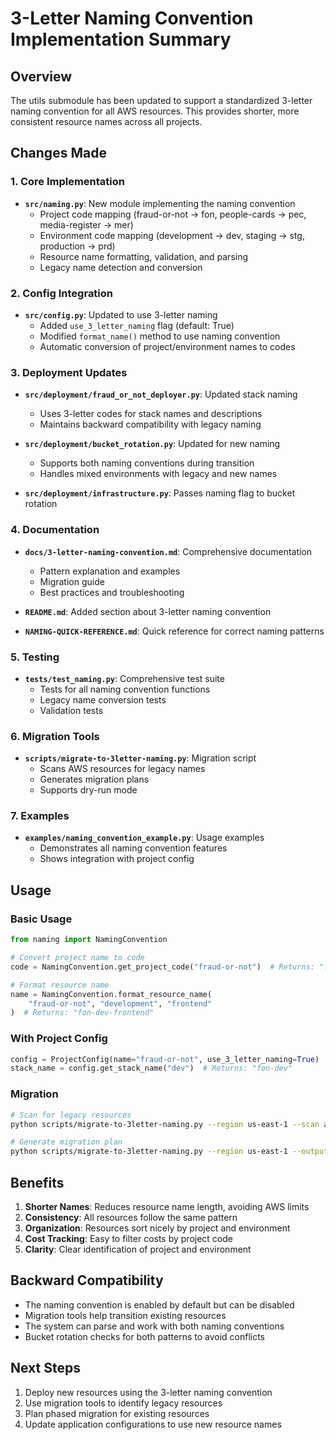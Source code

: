 # 3-Letter Naming Convention Implementation Summary

## Overview

The utils submodule has been updated to support a standardized 3-letter naming convention for all AWS resources. This provides shorter, more consistent resource names across all projects.

## Changes Made

### 1. Core Implementation

- **`src/naming.py`**: New module implementing the naming convention
  - Project code mapping (fraud-or-not → fon, people-cards → pec, media-register → mer)
  - Environment code mapping (development → dev, staging → stg, production → prd)
  - Resource name formatting, validation, and parsing
  - Legacy name detection and conversion

### 2. Config Integration

- **`src/config.py`**: Updated to use 3-letter naming
  - Added `use_3_letter_naming` flag (default: True)
  - Modified `format_name()` method to use naming convention
  - Automatic conversion of project/environment names to codes

### 3. Deployment Updates

- **`src/deployment/fraud_or_not_deployer.py`**: Updated stack naming
  - Uses 3-letter codes for stack names and descriptions
  - Maintains backward compatibility with legacy naming

- **`src/deployment/bucket_rotation.py`**: Updated for new naming
  - Supports both naming conventions during transition
  - Handles mixed environments with legacy and new names

- **`src/deployment/infrastructure.py`**: Passes naming flag to bucket rotation

### 4. Documentation

- **`docs/3-letter-naming-convention.md`**: Comprehensive documentation
  - Pattern explanation and examples
  - Migration guide
  - Best practices and troubleshooting

- **`README.md`**: Added section about 3-letter naming convention

- **`NAMING-QUICK-REFERENCE.md`**: Quick reference for correct naming patterns

### 5. Testing

- **`tests/test_naming.py`**: Comprehensive test suite
  - Tests for all naming convention functions
  - Legacy name conversion tests
  - Validation tests

### 6. Migration Tools

- **`scripts/migrate-to-3letter-naming.py`**: Migration script
  - Scans AWS resources for legacy names
  - Generates migration plans
  - Supports dry-run mode

### 7. Examples

- **`examples/naming_convention_example.py`**: Usage examples
  - Demonstrates all naming convention features
  - Shows integration with project config

## Usage

### Basic Usage

```python
from naming import NamingConvention

# Convert project name to code
code = NamingConvention.get_project_code("fraud-or-not")  # Returns: "fon"

# Format resource name
name = NamingConvention.format_resource_name(
    "fraud-or-not", "development", "frontend"
)  # Returns: "fon-dev-frontend"
```

### With Project Config

```python
config = ProjectConfig(name="fraud-or-not", use_3_letter_naming=True)
stack_name = config.get_stack_name("dev")  # Returns: "fon-dev"
```

### Migration

```bash
# Scan for legacy resources
python scripts/migrate-to-3letter-naming.py --region us-east-1 --scan all

# Generate migration plan
python scripts/migrate-to-3letter-naming.py --region us-east-1 --output plan
```

## Benefits

1. **Shorter Names**: Reduces resource name length, avoiding AWS limits
2. **Consistency**: All resources follow the same pattern
3. **Organization**: Resources sort nicely by project and environment
4. **Cost Tracking**: Easy to filter costs by project code
5. **Clarity**: Clear identification of project and environment

## Backward Compatibility

- The naming convention is enabled by default but can be disabled
- Migration tools help transition existing resources
- The system can parse and work with both naming conventions
- Bucket rotation checks for both patterns to avoid conflicts

## Next Steps

1. Deploy new resources using the 3-letter naming convention
2. Use migration tools to identify legacy resources
3. Plan phased migration for existing resources
4. Update application configurations to use new resource names